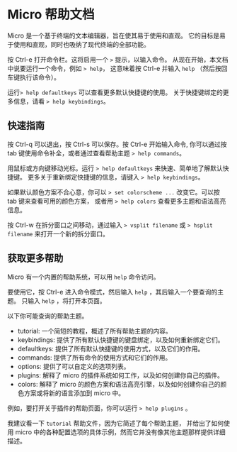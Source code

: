 # Micro 帮助文档
Micro 是一个基于终端的文本编辑器，旨在使其易于使用和直观。
它的目标是易于使用和直观，同时也吸纳了现代终端的全部功能。

按 Ctrl-e 打开命令栏。这将启用一个 `>` 提示，以输入命令。
从现在开始，本文档中说要运行一个命令，例如 `> help`，
这意味着按 Ctrl-e 并输入 `help` （然后按回车键执行该命令）。

运行`> help defaultkeys` 可以查看更多默认快捷键的使用。
关于快捷键绑定的更多信息，请看 `> help keybindings`。

## 快速指南

按 Ctrl-q 可以退出，按 Ctrl-s 可以保存。按 Ctrl-e 开始输入命令,
你可以通过按 tab 键使用命令补全，或者通过查看帮助主题 `> help commands`。

用鼠标或方向键移动光标。运行 `> help defaultkeys` 来快速、简单地了解默认快捷键。
更多关于重新绑定快捷键的信息，请键入 `> help keybindings`。

如果默认颜色方案不合心意，你可以 `> set colorscheme ...` 改变它。可以按 tab 键来查看可用的颜色方案，
或者用 `> help colors` 查看更多主题和语法高亮信息。

按 Ctrl-w 在拆分窗口之间移动，通过输入 `> vsplit filename` 或 `> hsplit filename` 来打开一个新的拆分窗口。

## 获取更多帮助

Micro 有一个内置的帮助系统，可以用 `help` 命令访问。

要使用它，按 Ctrl-e 进入命令模式，然后输入 `help` ，其后输入一个要查询的主题。
只输入 `help` ，将打开本页面。

以下你可能查询的帮助主题。

* tutorial: 一个简短的教程，概述了所有帮助主题的内容。
* keybindings: 提供了所有默认快捷键的键盘绑定，以及如何重新绑定它们。
* defaultkeys: 提供了所有默认快捷键的使用方式，以及它们的作用。
* commands: 提供了所有命令的使用方式和它们的作用。
* options: 提供了可以自定义的选项列表。
* plugins: 解释了 micro 的插件系统如何工作，以及如何创建你自己的插件。
* colors: 解释了 micro 的颜色方案和语法高亮引擎，以及如何创建你自己的颜色方案或将新的语言添加到 micro 中。

例如，要打开关于插件的帮助页面，你可以运行 `> help plugins` 。

我建议看一下 `tutorial` 帮助文件，因为它简述了每个帮助主题，
并给出了如何使用 micro 中的各种配置选项的具体示例，然而它并没有像其他主题那样提供详细描述。
